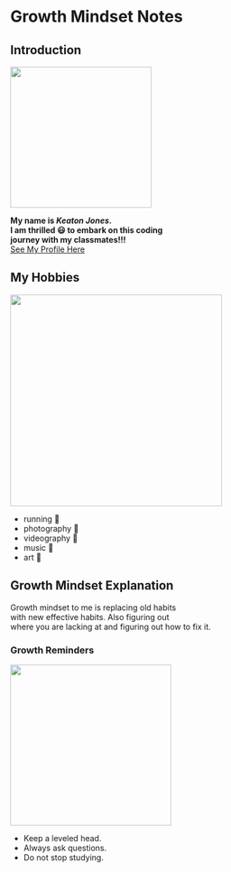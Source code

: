 # Growth Mindset Notes



## Introduction 

<img src="https://user-images.githubusercontent.com/85812777/123681067-f666b500-d80e-11eb-9fb5-2d29ae681276.png" width="250" length="250"> 


**My name is _Keaton Jones_. <br> 
I am thrilled 😃 to embark on this coding <br>
journey with my classmates!!!** <br>
[See My Profile Here](https://github.com/keatonjoness)

## My Hobbies

<img src="https://user-images.githubusercontent.com/85812777/123680221-12b62200-d80e-11eb-8894-e5990893de2d.png" width="375">

<ul>
  <li> running 🏃 </li>
  <li> photography 📸 </li>
  <li> videography 🎥 </li>
  <li> music 🎵 </li>
  <li> art 🎨 </li>
  </ul>

## Growth Mindset Explanation
<p> Growth mindset to me is replacing old habits <br>
with new effective habits. Also figuring out <br>
where you are lacking at and figuring out how to fix it. </p>

### Growth Reminders

<img src="https://user-images.githubusercontent.com/85812777/123681964-092db980-d810-11eb-990b-d81327da0fff.png" width="285">


<ul>
  <li> Keep a leveled head. </li>
  <li> Always ask questions. </li>
  <li> Do not stop studying. </li>
  </ul>
  
  






